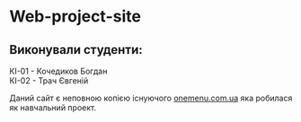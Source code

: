 # Web-project-site

## Виконували студенти:
КІ-01 - Кочедиков Богдан\
КІ-02 - Трач Євгеній

Даний сайт є неповною копією існуючого [onemenu.com.ua](https://onemenu.com.ua/) яка робилася як навчальний проект.
